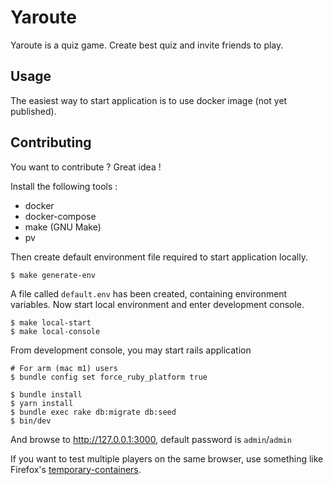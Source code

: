 # Yaroute

Yaroute is a quiz game. Create best quiz and invite friends to play.

## Usage

The easiest way to start application is to use docker image (not yet published).

## Contributing

You want to contribute ? Great idea !

Install the following tools :
- docker
- docker-compose
- make (GNU Make)
- pv

Then create default environment file required to start application locally.

```
$ make generate-env
```

A file called `default.env` has been created, containing environment variables.
Now start local environment and enter development console.

```
$ make local-start
$ make local-console
```

From development console, you may start rails application

```
# For arm (mac m1) users
$ bundle config set force_ruby_platform true
```

```
$ bundle install
$ yarn install
$ bundle exec rake db:migrate db:seed
$ bin/dev
```

And browse to http://127.0.0.1:3000, default password is `admin`/`admin`

If you want to test multiple players on the same browser, use something like
Firefox's
[temporary-containers](https://addons.mozilla.org/en-US/firefox/addon/temporary-containers/).
